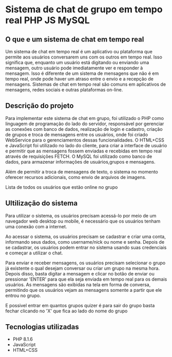 # Sistema de chat de grupo em tempo real PHP JS MySQL
<h2>O que e um sistema de chat em tempo real</h2>
<p>Um sistema de chat em tempo real é um aplicativo ou plataforma que permite aos usuários conversarem uns com os outros em tempo real. Isso significa que, enquanto um usuário está digitando ou enviando uma mensagem, outro usuário pode imediatamente ver e responder à mensagem. Isso é diferente de um sistema de mensagens que não é em tempo real, onde pode haver um atraso entre o envio e a recepção de mensagens. Sistemas de chat em tempo real são comuns em aplicativos de mensagens, redes sociais e outras plataformas on-line.</p>

<h2>Descrição do projeto</h2>
<p>Para implementar este sistema de chat em grupo, foi utilizado o PHP como linguagem de programação do lado do servidor, responsável por gerenciar as conexões com banco de dados, realização de login e cadastro, criação de grupos e  troca de mensagens entre os usuários, onde foi criado WebService para o gerenciamentos dessas funcionalidades. O HTML+CSS  e JavaScript foi utilizado no lado do cliente, para criar a interface de usuário e permitir que as mensagens fossem enviadas e recebidas em tempo real através de requisições FETCH. O MySQL foi utilizado como banco de dados, para armazenar informações de usuários,grupos e mensagens.</p>

<p>Além de permitir a troca de mensagens de texto, o sistema no momento  oferecer recursos adicionais, como envio de arquivos de imagens.</p>
<p>Lista de todos os usuários que estão online no grupo</p>

<h2>Ultilização do sistema</h2>
<p>Para utilizar o sistema, os usuários precisam acessá-lo por meio de um navegador web desktop ou mobile, é necessário que os usuários tenham uma conexão com a internet.</p>

<p>Ao acessar o sistema, os usuários precisam se cadastrar e criar uma conta, informando seus dados, como username/nick ou nome e senha. Depois de se cadastrar, os usuários podem entrar no sistema usando suas credenciais e começar a utilizar o chat.</p>

<p>Para enviar e receber mensagens, os usuários precisam selecionar o grupo já existente o qual desejam conversar ou criar um grupo na mesma hora. Depois disso, basta digitar a mensagem e clicar no botão de enviar ou pressionar 'ENTER' para que ela seja enviada em tempo real para os demais usuários. As mensagens são exibidas na tela em forma de conversa, permitindo que os usuários vejam as mensagens somente a partir que ele entrou no grupo.</p>

<p>E possivel entrar em quantos grupos quizer é para sair do grupo basta fechar clicando no 'X' que fica ao lado do nome do grupo</p>

<h2>Tecnologias utilizadas</h2>
<ul>
	<li>PHP 8.1.6</li>
	<li>JavaScript</li>
	<li>HTML+CSS</li>
</ul>




